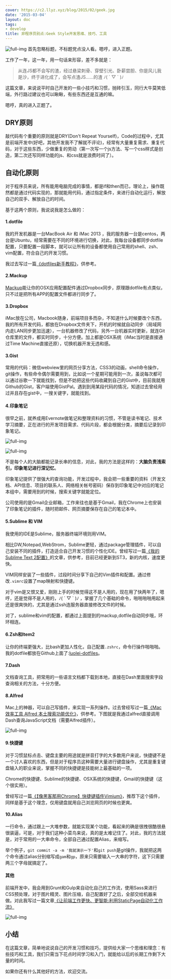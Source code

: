 ```yaml
---
cover: https://c2.llyz.xyz/blog/2015/02/geek.jpg
date: '2015-03-04'
layout: doc
tags:
- develop
title: 非程序员别点:Geek Style开发思维、技巧、工具
---
```


![full-img](https://c2.llyz.xyz/blog/2015/02/geek.jpg) 首先忽略标题，不标题党点没人看。嗯哼，进入正题。

工作了一年，这一年，用一句话来形容，差不多就是：

> 从连JS都不会写的渣，经过悬梁刺骨、穿壁引光、卧薪尝胆、你是风儿我是沙，终于进化成了，会写点渣JS……的渣 ﾉ( ´ ▽ \` )ﾉ

这篇文章，来说说平时自己开发的一些小技巧和习惯，抛砖引玉，同行大牛莫笑低端，外行路过建议也可以瞅瞅，有些东西还是互通的嘛。

嗯哼，真的进入正题了。

## DRY原则

敲代码有个重要的原则就是DRY(Don't Repeat Yourself)，Code的过程中，尤其是前端开发中(好吧，其他开发我不了解就不评论)，经常有大量重复需求、重复代码，对于这些东西，少做重复的劳动（第一次写一个js方法、写一个css样式是创造，第二次还写同样功能的js、和css就是浪费时间了）。

## 自动化原则

对于程序员来说，所有能用电脑完成的事情，都是if和then而已，理论上，操作既然都是通过代码实现的，那就能用代码，通过指定条件，来进行自动化运行，解放自己的双手、解放自己的时间。

基于这两个原则，我说说我是怎么做的：

#### 1.dotfile

我的开发机器是一台MacBook Air 和 iMac 2013 ，我的服务器一台是centos，两台是Ubuntu，经常需要在不同的环境进行切换，对此，我每台设备都同步dotfile配置，只要配置一段脚本，就可以让所有的设备都使用自己常用的shell、zsh、vim配置，符合自己的开发习惯。

我过去写过一篇[《dotfiles新手教程》](https://luolei.org/dotfiles-tutorial/)，供参考。

#### 2.Mackup

[Mackup](https://github.com/lra/mackup)能让你的OSX应用配置配件通过Dropbox同步，原理跟dotfile有点类似，只不过是把所有APP的配置文件都进行同步了。

#### 3.Dropbox

iMac放在公司，Macbook随身，前端项目多而杂，不知道什么时候要改个东西，我的所有开发代码，都放在Dropbox文件夹下，开机的时候就自动同步（局域网内走LAN同步更加迅速），一台机器修改了代码，另外一台机器实时更新，就连Git仓库里的文件，都实时同步，十分方便。加上都是OSX系统（iMac当时是直接通过Time Machine直接还原），切换机器开发无违和感。

#### 3.Gist

常用的代码：微信webview里的网页分享方法，CSS3的动画，shell命令操作，git操作，有些命令偶尔需要用到，比如说一个星期可能用到一次，虽说每次都可以通过谷歌一下就能找到，但是不妨把这些代码收藏到自己的Gist中，目前我就用Github的Gist，客户端使用GistPal。遇到到用某段代码的情况，知道过去曾经用过并且存在gist中，一搜关键字，就能找到。

#### 4.印象笔记

很早之前，就养成用Evernote做笔记和整理资料的习惯，不管是读书笔记、技术学习摘要，正在进行的开发项目需求、代码片段，都会根据分类，摘要后记录到印象笔记。

![full-img](https://c2.llyz.xyz/blog/2015/02/yxbj.png)

![full-img](https://c2.llyz.xyz/blog/2015/02/yxbj2.png)

不是每个人的大脑都能记录长串的信息，对此，我的方法是这样的：**大脑负责浅索引，印象笔记进行深记忆**。

印象笔记提供了很强大的查询功能，开发过程中，我会把一些重要的资料（开发文档、API信息、项目的联系人、网络相关帐号密码）保存到印象笔记中对应的笔记本组中，需要用到的时候，搜索关键字就能定位。

公司使用的是Gmail企业邮箱，工作来往也是基于Gmail，我在Chrome上也安装了印象笔记的插件，随时把邮件、网页摘要保存在自己的笔记本中。

#### 5.Sublime 和 VIM

我使用的IDE是Sublime，服务器终端环境则用VIM。

相比DW,Notepad,WebStrom，Sublime更轻，通过package管理插件，可以自己安装不同的插件，打造适合自己开发习惯的个性化IDE。曾经写过一篇[《我的Sublime Text 2配置》](https://luolei.org/sublime-text-config/)的文章，供参考，目前已经更新到ST3，新的内核，速度更快。

VIM同样安装了一些插件，过段时间分享下自己的Vim插件和配置。通过修改`.vimrc`设置了map映射和快捷键。

对于vim是又恨又爱，刚刚上手的时候觉得这不是人用的，现在用了快两年了，嗯哼，还是觉得不是人用的，ﾉ( ´ ▽ \` )ﾉ ，掌握了几个基础的命令，啪啪啪啪用起来还是很爽快的，尤其是通过ssh连服务器直接修改文件的时候。

对了，sublime和vim的配置，都通过上面提到的mackup,dotfile自动同步哦，环环相连。

#### 6.Zsh和Item2

让你的终端更强大，比bash更加人性化，自己配置`.zshrc`，命令行操作啪啪啪。我的dotfile都放在Github上面了:[luolei-dotfiles](https://github.com/foru17/luolei-dotfiles)。

#### 7.Dash

文档查询工具，把常用的一些语言文档都下载到本地，直接在Dash里面搜索字段查询相关的方法，十分方便。

#### 8.Alfred

Mac上的神器，可以自己写插件，来实现一系列操作。过去曾经写过一篇[《Mac效率工具 Alfred 本土搜索功能优化》](https://luolei.org/mac-alfred/)，供参考。下图就是我通过alfred直接调用Dash查询JavaScript文档（需要Alfred插件）。

![full-img](https://c2.llyz.xyz/blog/2015/02/alfred.png)

#### 9.快捷键

对于习惯鼠标点击、键盘主要的用途就是拼音打字的大多数用户来说，快捷键不是一个讨人喜欢的东西，但是对于程序员这种需要大量进行键盘操作，尤其是重复键盘输入的职业来说，掌握不同的快捷键是技能树上最基础的一项。

Chrome的快捷键、Sublime的快捷键、OSX系统的快捷键，Gmail的快捷键（这个很实用）。

曾经写过一篇[《【像黑客那用Chrome】快捷键插件Vimium》](https://luolei.org/chrome-vimium/)，推荐下这个插件，同样是基于这个理念，仅用键盘就用自己浏览网页的时候也更爽。

#### 10.Alias

一行命令，通过跟上一大堆参数，就能实现某个功能，看起来的确是很拽很酷很悬很装逼，可是，对于我们这种小菜鸟来说，真的是太难记住了。对此，我的方法就是，对于常用的一大串命令，全部自己通过配置Alias，来缩写。

举个例子，`git commit -a -m '我就演示一下'`和`git push`是git操作，我就把这两个命令通过alias分别缩写成`gam`和`gp`，原来只需要输入一大串的字符，这下只需要两三个字母就搞定了。

#### 其他

前端开发中，我会用到Grunt和Gulp来自动化自己的工作流，使用Sass来进行CSS预处理，对于图片精灵、图片压缩，自己配置好了之后，全部交给机器来做。对此我写过一篇文章[《让前端工作更快、更智能:利用StaticPage自动化工作流》](https://luolei.org/rang-qian-duan-gong-zuo-geng-kuai-geng-zhi-neng-li-yong-staticpagezi-dong-hua-gong-zuo-liu/)

![full-img](https://file.is26.com/wp-image/2014/03/smart-with-static.jpg)

## 小结

在这篇文章，简单地说说自己的开发习惯和技巧，提供给大家一个思维和理念：有些技巧和工具，我们只需当下花点时间学习和入门，就能给以后的长期工作剩下大量的时间。

如果你还有什么其他好的方法，欢迎交流。
